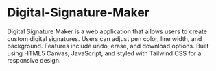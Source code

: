 # Digital-Signature-Maker
Digital Signature Maker is a web application that allows users to create custom digital signatures. Users can adjust pen color, line width, and background. Features include undo, erase, and download options. Built using HTML5 Canvas, JavaScript, and styled with Tailwind CSS for a responsive design.
